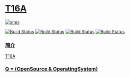 ﻿# [T16A](https://github.com/OS-Q/T16A)

[![sites](http://182.61.61.133/link/resources/OSQ.png)](http://www.OS-Q.com)

[![Build Status](https://github.com/OS-Q/T16A/workflows/SDCC_default/badge.svg)](https://github.com/OS-Q/T16A/actions)
[![Build Status](https://github.com/OS-Q/T16A/workflows/SDCC_4.0.0/badge.svg)](https://github.com/OS-Q/T16A/actions)
[![Build Status](https://github.com/OS-Q/T16A/workflows/SDCC_4.1.0/badge.svg)](https://github.com/OS-Q/T16A/actions)
[![Build Status](https://github.com/OS-Q/T16A/workflows/OSQ/badge.svg)](https://github.com/OS-Q/OSQ/actions)

### [简介](https://github.com/OS-Q/T16A/wiki)

[T16A](https://github.com/OS-Q/T16A)

### [Q = (OpenSource & OperatingSystem) ](http://www.OS-Q.com)
